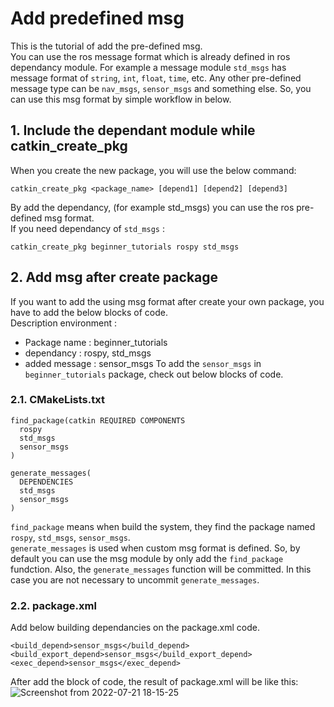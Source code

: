 # Add predefined msg
This is the tutorial of add the pre-defined msg.\
You can use the ros message format which is already defined in ros dependancy module. For example a message module `std_msgs` has message format of 
`string`, `int`, `float`, `time`, etc. Any other pre-defined message type can be `nav_msgs`, `sensor_msgs` and something else. So, you can use this 
msg format by simple workflow in below.

## 1. Include the dependant module while catkin_create_pkg
When you create the new package, you will use the below command:
```
catkin_create_pkg <package_name> [depend1] [depend2] [depend3]
```
By add the dependancy, (for example std_msgs) you can use the ros pre-defined msg format.\
If you need dependancy of `std_msgs` :
```
catkin_create_pkg beginner_tutorials rospy std_msgs
```

## 2. Add msg after create package
If you want to add the using msg format after create your own package, you have to add the below blocks of code.\
Description environment :
* Package name : beginner_tutorials
* dependancy : rospy, std_msgs
* added message : sensor_msgs 
To add the `sensor_msgs` in `beginner_tutorials` package, check out below blocks of code.

### 2.1. CMakeLists.txt
```
find_package(catkin REQUIRED COMPONENTS
  rospy
  std_msgs
  sensor_msgs
)

generate_messages(
  DEPENDENCIES
  std_msgs
  sensor_msgs
)
```
`find_package` means when build the system, they find the package named `rospy`, `std_msgs`, `sensor_msgs`.\
`generate_messages` is used when custom msg format is defined. So, by default you can use the msg module by only add the `find_package` fundction.
Also, the `generate_messages` function will be committed. In this case you are not necessary to uncommit `generate_messages`.

### 2.2. package.xml
Add below building dependancies on the package.xml code.
```
<build_depend>sensor_msgs</build_depend>
<build_export_depend>sensor_msgs</build_export_depend>
<exec_depend>sensor_msgs</exec_depend>
```
After add the block of code, the result of package.xml will be like this:
![Screenshot from 2022-07-21 18-15-25](https://user-images.githubusercontent.com/78340346/180177698-8707d8ed-7ea2-4ad5-944e-a03a323d9110.png)








